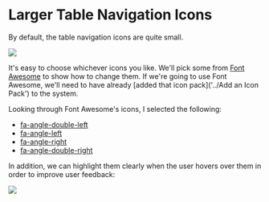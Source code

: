 # Larger Table Navigation Icons
By default, the table navigation icons are quite small.

![](default-table-icons.png)

It's easy to choose whichever icons you like. We'll pick some from [Font Awesome](http://fontawesome.io/) to show how to change them. If we're going to use Font Awesome, we'll need to have already [added that icon pack]('../Add an Icon Pack') to the system.

Looking through Font Awesome's icons, I selected the following:
- [fa-angle-double-left](http://fontawesome.io/icon/angle-double-left/)
- [fa-angle-left](http://fontawesome.io/icon/angle-left/)
- [fa-angle-right](http://fontawesome.io/icon/angle-right/)
- [fa-angle-double-right](http://fontawesome.io/icon/angle-double-right/)

In addition, we can highlight them clearly when the user hovers over them in order to improve user feedback:

![](larger-table-icons-outcome.png)